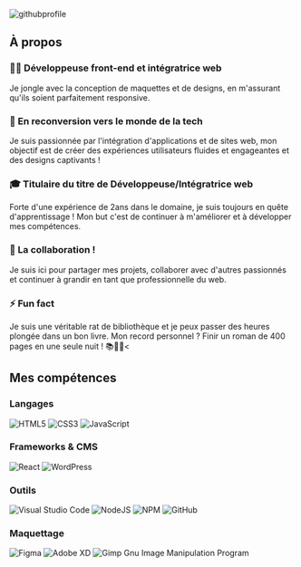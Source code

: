 
![githubprofile](https://github.com/LindsL/LindsL/assets/43096270/012330f2-a521-44bb-8813-f4e0c6cbbb04)

## À propos

### 👩‍💻 Développeuse front-end et intégratrice web 
Je jongle avec la conception de maquettes et de designs, en m'assurant qu'ils soient parfaitement responsive.

### 💼 En reconversion vers le monde de la tech
Je suis passionnée par l'intégration d'applications et de sites web, mon objectif est de créer des expériences utilisateurs fluides et engageantes et des designs captivants !

### 🎓 Titulaire du titre de Développeuse/Intégratrice web
Forte d'une expérience de 2ans dans le domaine, je suis toujours en quête d'apprentissage ! Mon but c'est de continuer à m'améliorer et à développer mes compétences.

### 👯 La collaboration !
Je suis ici pour partager mes projets, collaborer avec d'autres passionnés et continuer à grandir en tant que professionnelle du web. 

### ⚡ Fun fact
Je suis une véritable rat de bibliothèque et je peux passer des heures plongée dans un bon livre. Mon record personnel ? Finir un roman de 400 pages en une seule nuit ! 📚🌙🤫<


## Mes compétences
### Langages
![HTML5](https://img.shields.io/badge/html5-%23E34F26.svg?style=for-the-badge&logo=html5&logoColor=white)  ![CSS3](https://img.shields.io/badge/css3-%231572B6.svg?style=for-the-badge&logo=css3&logoColor=white)  ![JavaScript](https://img.shields.io/badge/javascript-%23323330.svg?style=for-the-badge&logo=javascript&logoColor=%23F7DF1E)  

### Frameworks & CMS
![React](https://img.shields.io/badge/react-%2320232a.svg?style=for-the-badge&logo=react&logoColor=%2361DAFB) ![WordPress](https://img.shields.io/badge/WordPress-%23117AC9.svg?style=for-the-badge&logo=WordPress&logoColor=white) 

### Outils
![Visual Studio Code](https://img.shields.io/badge/Visual%20Studio%20Code-0078d7.svg?style=for-the-badge&logo=visual-studio-code&logoColor=white) ![NodeJS](https://img.shields.io/badge/node.js-6DA55F?style=for-the-badge&logo=node.js&logoColor=white) ![NPM](https://img.shields.io/badge/NPM-%23CB3837.svg?style=for-the-badge&logo=npm&logoColor=white) ![GitHub](https://img.shields.io/badge/github-%23121011.svg?style=for-the-badge&logo=github&logoColor=white)

### Maquettage
![Figma](https://img.shields.io/badge/figma-%23F24E1E.svg?style=for-the-badge&logo=figma&logoColor=white)  ![Adobe XD](https://img.shields.io/badge/Adobe%20XD-470137?style=for-the-badge&logo=Adobe%20XD&logoColor=#FF61F6) ![Gimp Gnu Image Manipulation Program](https://img.shields.io/badge/Gimp-657D8B?style=for-the-badge&logo=gimp&logoColor=FFFFFF) 
